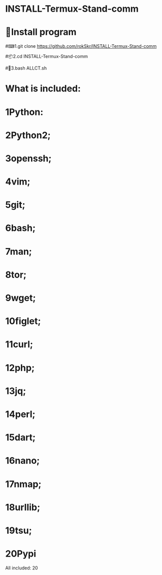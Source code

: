 # INSTALL-Termux-Stand-comm

# 📲Install program

#⌨1.git clone https://github.com/rokSkr/INSTALL-Termux-Stand-comm

#📦2.cd INSTALL-Termux-Stand-comm

#🔑3.bash ALLCT.sh

# What is included:

# 1Python:
# 2Python2;
# 3openssh;
# 4vim;
# 5git;
# 6bash;
# 7man;
# 8tor;
# 9wget;
# 10figlet;
# 11curl;
# 12php;
# 13jq;
# 14perl;
# 15dart;
# 16nano;
# 17nmap;
# 18urllib;
# 19tsu;
# 20Pypi
All included:
20
